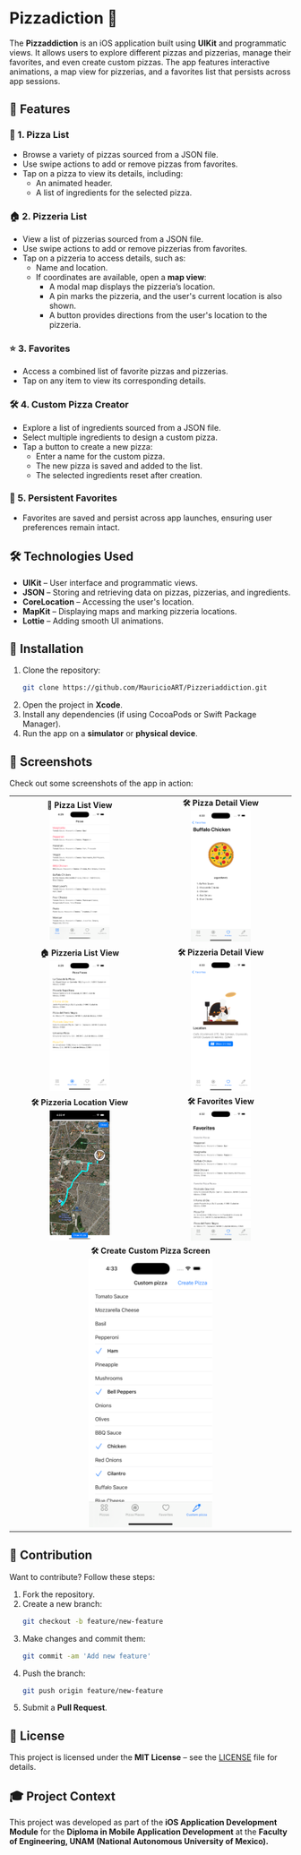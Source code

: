 # Pizzadiction 🍕

The **Pizzaddiction** is an iOS application built using **UIKit** and programmatic views. It allows users to explore different pizzas and pizzerias, manage their favorites, and even create custom pizzas. The app features interactive animations, a map view for pizzerias, and a favorites list that persists across app sessions.

## 📌 Features

### 🍕 1. Pizza List
- Browse a variety of pizzas sourced from a JSON file.
- Use swipe actions to add or remove pizzas from favorites.
- Tap on a pizza to view its details, including:
  - An animated header.
  - A list of ingredients for the selected pizza.

### 🏠 2. Pizzeria List
- View a list of pizzerias sourced from a JSON file.
- Use swipe actions to add or remove pizzerias from favorites.
- Tap on a pizzeria to access details, such as:
  - Name and location.
  - If coordinates are available, open a **map view**:
    - A modal map displays the pizzeria’s location.
    - A pin marks the pizzeria, and the user's current location is also shown.
    - A button provides directions from the user's location to the pizzeria.

### ⭐ 3. Favorites
- Access a combined list of favorite pizzas and pizzerias.
- Tap on any item to view its corresponding details.

### 🛠️ 4. Custom Pizza Creator
- Explore a list of ingredients sourced from a JSON file.
- Select multiple ingredients to design a custom pizza.
- Tap a button to create a new pizza:
  - Enter a name for the custom pizza.
  - The new pizza is saved and added to the list.
  - The selected ingredients reset after creation.

### 🔄 5. Persistent Favorites
- Favorites are saved and persist across app launches, ensuring user preferences remain intact.

## 🛠️ Technologies Used
- **UIKit** – User interface and programmatic views.
- **JSON** – Storing and retrieving data on pizzas, pizzerias, and ingredients.
- **CoreLocation** – Accessing the user's location.
- **MapKit** – Displaying maps and marking pizzeria locations.
- **Lottie** – Adding smooth UI animations.

## 🚀 Installation

1. Clone the repository:
   ```bash
   git clone https://github.com/MauricioART/Pizzeriaddiction.git
   ```
2. Open the project in **Xcode**.
3. Install any dependencies (if using CocoaPods or Swift Package Manager).
4. Run the app on a **simulator** or **physical device**.

## 📸 Screenshots
Check out some screenshots of the app in action:

<table>
  <tr>
    <td align="center">
      <strong>🍕 Pizza List View</strong><br>
      <img src="Images/PizzasView.png" width="45%">
    </td>
    <td align="center">
      <strong>🛠️ Pizza Detail View</strong><br>
      <img src="Images/PizzaDetailView.png" width="45%">
    </td>
  </tr>
  <tr>
    <td align="center">
      <strong>🏠 Pizzeria List View</strong><br>
      <img src="Images/PizzeriasView.png" width="45%">
    </td>
    <td align="center">
      <strong>🛠️ Pizzeria Detail View</strong><br>
      <img src="Images/PizzeriaDetailView.png" width="45%">
    </td>
  </tr>
  <tr>
    <td align="center">
      <strong>🛠️ Pizzeria Location View</strong><br>
      <img src="Images/PizzeriaLocationView.png" width="45%">
    </td>
    <td align="center">
      <strong>🛠️ Favorites View</strong><br>
      <img src="Images/FavoritesView.png" width="45%">
    </td>
  </tr>
  <tr>
    <td align="center" colspan="2">
      <strong>🛠️ Create Custom Pizza Screen</strong><br>
      <img src="Images/CustomePizzaViewScaled.png" width="45%">
    </td>
  </tr>
</table>



## 🤝 Contribution
Want to contribute? Follow these steps:

1. Fork the repository.
2. Create a new branch:
   ```bash
   git checkout -b feature/new-feature
   ```
3. Make changes and commit them:
   ```bash
   git commit -am 'Add new feature'
   ```
4. Push the branch:
   ```bash
   git push origin feature/new-feature
   ```
5. Submit a **Pull Request**.

## 📜 License
This project is licensed under the **MIT License** – see the [LICENSE](LICENSE) file for details.

## 🎓 Project Context
This project was developed as part of the **iOS Application Development Module** for the **Diploma in Mobile Application Development** at the **Faculty of Engineering, UNAM (National Autonomous University of Mexico).**


